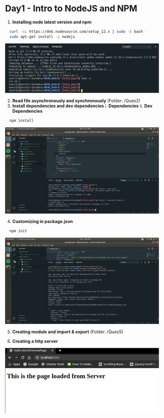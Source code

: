 # Day1 - Intro to NodeJS and NPM
1. **Installing node latest version and npm**
  ```sh
    curl -sL https://deb.nodesource.com/setup_12.x | sudo -E bash -
    sudo apt-get install -y nodejs
  ```
  ![NodeInstall](./Intro_NodeJS/screenshots/node_install.png)

2. **Read file asynchronously and synchronously** (Folder: /Ques2)
3. **Install dependencies and dev dependencies**
  i. **Dependencies**
  ii. **Dev Dependencies**
  ```sh
    npm install
  ```
  ![DependencyInstall](./Intro_NodeJS/screenshots/dependencies_install.png)

4. **Customizing in package.json**
  ```sh
    npm init
  ```
  ![Package](./Intro_NodeJS/screenshots/package.png)

5. **Creating module and import & export** (Folder: /Ques5)


6. **Creating a http server**

![HttpServer](./Intro_NodeJS/screenshots/http-server.png)